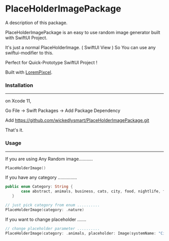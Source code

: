 # PlaceHolderImagePackage

A description of this package.

PlaceHolderImagePackage is an easy to use random image generator built with SwiftUI Project.

It's just a normal PlaceHolderImage. ( SwiftUI View )
So You can use any swiftui-modifier to this. 

Perfect for Quick-Prototype SwiftUI Project !

Built with [LoremPixcel](http://lorempixcel.com).


### Installation
---

on Xcode 11, 

Go File -> Swift Packages -> Add Package Dependency

Add https://github.com/wickedlysmart/PlaceHolderImagePackage.git

That's it. 


### Usage
---

If you are using Any Random image...........

```swift 
PlaceHolderImage()
``` 

If you have any category ...............

```swift
public enum Category: String {
       case abstract, animals, business, cats, city, food, nightlife, fashion, people, nature, sports, technics, transport
   }
```

```swift 
// just pick category from enum ..........
PlaceHolderImage(category: .nature)
``` 

If you want to change placeholder .......

```swift 
// change placeholder parameter ..........
PlaceHolderImage(category: .animals, placeholder: Image(systemName: "Circle"))
``` 
